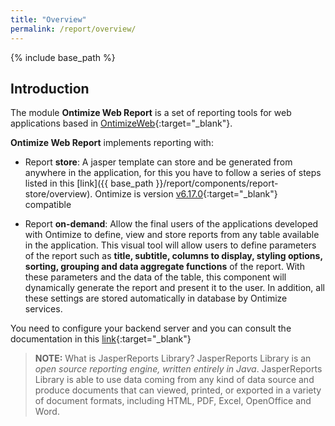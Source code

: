 ```yaml
---
title: "Overview"
permalink: /report/overview/
---
```


{% include base_path %}

## Introduction

The module **Ontimize Web Report**  is a set of reporting tools for web applications based in [OntimizeWeb](https://github.com/OntimizeWeb/ontimize-web-ngx){:target="_blank"}.

**Ontimize Web Report** implements reporting with:

* Report **store**: A jasper template can store and be generated from anywhere in the application, for this you have to follow a series of steps listed in this [link]({{ base_path }}/report/components/report-store/overview). Ontimize is version [v6.17.0](https://community.jaspersoft.com/project/jaspersoft-studio/releases){:target="_blank"} compatible

* Report **on-demand**: Allow the final users of the applications developed with Ontimize to define, view and store reports from any table available in the application.
This visual tool will allow users to define parameters of the report such as **title, subtitle, columns to display, styling options, sorting, grouping and data aggregate functions** of the report. With these parameters and the data of the table, this component will dynamically generate the report and present it to the user. In addition, all these settings are stored automatically in database by Ontimize services.

You need to configure your backend server and you can consult the documentation in this [link](https://ontimize.github.io/ontimize-boot/basics/reports/){:target="_blank"}

> **NOTE:**
What is JasperReports Library?
JasperReports Library is an *open source reporting engine, written entirely in Java*. JasperReports Library is able to use data coming from any kind of data source and produce documents that can viewed, printed, or exported in a variety of document formats, including HTML, PDF, Excel, OpenOffice and Word.

